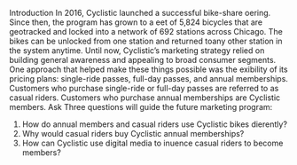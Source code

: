 Introduction
In 2016, Cyclistic launched a successful bike-share oering. Since then, the program has grown to a eet of
5,824 bicycles that are geotracked and locked into a network of 692 stations across Chicago. The bikes can
be unlocked from one station and returned toany other station in the system anytime.
Until now, Cyclistic’s marketing strategy relied on building general awareness and appealing to broad consumer
segments. One approach that helped make these things possible was the exibility of its pricing plans:
single-ride passes, full-day passes, and annual memberships. Customers who purchase single-ride or full-day
passes are referred to as casual riders. Customers who purchase annual memberships are Cyclistic members.
Ask
Three questions will guide the future marketing program:
1. How do annual members and casual riders use Cyclistic bikes dierently?
2. Why would casual riders buy Cyclistic annual memberships?
3. How can Cyclistic use digital media to inuence casual riders to become members?

